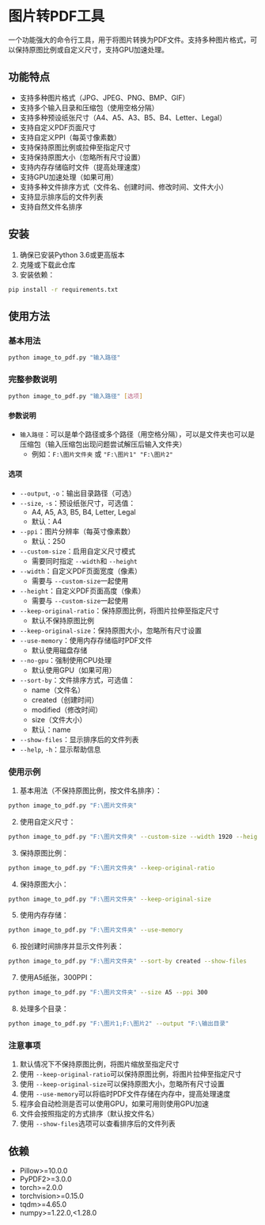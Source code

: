 # 图片转PDF工具

一个功能强大的命令行工具，用于将图片转换为PDF文件。支持多种图片格式，可以保持原图比例或自定义尺寸，支持GPU加速处理。

## 功能特点

- 支持多种图片格式（JPG、JPEG、PNG、BMP、GIF）
- 支持多个输入目录和压缩包（使用空格分隔）
- 支持多种预设纸张尺寸（A4、A5、A3、B5、B4、Letter、Legal）
- 支持自定义PDF页面尺寸
- 支持自定义PPI（每英寸像素数）
- 支持保持原图比例或拉伸至指定尺寸
- 支持保持原图大小（忽略所有尺寸设置）
- 支持内存存储临时文件（提高处理速度）
- 支持GPU加速处理（如果可用）
- 支持多种文件排序方式（文件名、创建时间、修改时间、文件大小）
- 支持显示排序后的文件列表
- 支持自然文件名排序

## 安装

1. 确保已安装Python 3.6或更高版本
2. 克隆或下载此仓库
3. 安装依赖：

```bash
pip install -r requirements.txt
```

## 使用方法

### 基本用法

```bash
python image_to_pdf.py "输入路径"
```

### 完整参数说明

```bash
python image_to_pdf.py "输入路径" [选项]
```

#### 参数说明

- `输入路径`：可以是单个路径或多个路径（用空格分隔），可以是文件夹也可以是压缩包（输入压缩包出现问题尝试解压后输入文件夹）
  - 例如：`F:\图片文件夹` 或 `"F:\图片1" "F:\图片2"`

#### 选项

- `--output`, `-o`：输出目录路径（可选）
- `--size`, `-s`：预设纸张尺寸，可选值：
  - A4, A5, A3, B5, B4, Letter, Legal
  - 默认：A4
- `--ppi`：图片分辨率（每英寸像素数）
  - 默认：250
- `--custom-size`：启用自定义尺寸模式
  - 需要同时指定 `--width`和 `--height`
- `--width`：自定义PDF页面宽度（像素）
  - 需要与 `--custom-size`一起使用
- `--height`：自定义PDF页面高度（像素）
  - 需要与 `--custom-size`一起使用
- `--keep-original-ratio`：保持原图比例，将图片拉伸至指定尺寸
  - 默认不保持原图比例
- `--keep-original-size`：保持原图大小，忽略所有尺寸设置
- `--use-memory`：使用内存存储临时PDF文件
  - 默认使用磁盘存储
- `--no-gpu`：强制使用CPU处理
  - 默认使用GPU（如果可用）
- `--sort-by`：文件排序方式，可选值：
  - name（文件名）
  - created（创建时间）
  - modified（修改时间）
  - size（文件大小）
  - 默认：name
- `--show-files`：显示排序后的文件列表
- `--help`, `-h`：显示帮助信息

### 使用示例

1. 基本用法（不保持原图比例，按文件名排序）：

```bash
python image_to_pdf.py "F:\图片文件夹"
```

2. 使用自定义尺寸：

```bash
python image_to_pdf.py "F:\图片文件夹" --custom-size --width 1920 --height 1080
```

3. 保持原图比例：

```bash
python image_to_pdf.py "F:\图片文件夹" --keep-original-ratio
```

4. 保持原图大小：

```bash
python image_to_pdf.py "F:\图片文件夹" --keep-original-size
```

5. 使用内存存储：

```bash
python image_to_pdf.py "F:\图片文件夹" --use-memory
```

6. 按创建时间排序并显示文件列表：

```bash
python image_to_pdf.py "F:\图片文件夹" --sort-by created --show-files
```

7. 使用A5纸张，300PPI：

```bash
python image_to_pdf.py "F:\图片文件夹" --size A5 --ppi 300
```

8. 处理多个目录：

```bash
python image_to_pdf.py "F:\图片1;F:\图片2" --output "F:\输出目录"
```

### 注意事项

1. 默认情况下不保持原图比例，将图片缩放至指定尺寸
2. 使用 `--keep-original-ratio`可以保持原图比例，将图片拉伸至指定尺寸
3. 使用 `--keep-original-size`可以保持原图大小，忽略所有尺寸设置
4. 使用 `--use-memory`可以将临时PDF文件存储在内存中，提高处理速度
5. 程序会自动检测是否可以使用GPU，如果可用则使用GPU加速
6. 文件会按照指定的方式排序（默认按文件名）
7. 使用 `--show-files`选项可以查看排序后的文件列表

## 依赖

- Pillow>=10.0.0
- PyPDF2>=3.0.0
- torch>=2.0.0
- torchvision>=0.15.0
- tqdm>=4.65.0
- numpy>=1.22.0,<1.28.0
